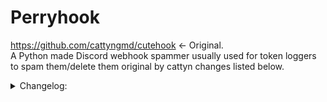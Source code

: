# Perryhook
https://github.com/cattyngmd/cutehook <- Original. <br>
A Python made Discord webhook spammer usually used for token loggers to spam them/delete them original by cattyn changes listed below.<br>

  <details> <br>
  <summary>Changelog:</summary> <br>
  Avatar is now customizable instead of being hardcoded. <br>
  Fixed the username option not working. <br>
  Changed the logo it prints. <br>
  Reformatted a little. <br>
  Added a rate limiting system to spam (theoretically) forever until they either delete the webhook or u do. <br>
  Added a length checker to the username & message part so that incase u put it over the discord limit it will alert u or else it just wont send at all and u will be wasting ur time. <br>
  Made it Asynchronous to be a little faster. <br>
  </details> <br>
